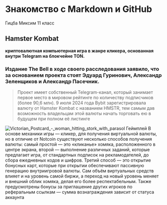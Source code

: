 # Знакомство с Markdown и GitHub
Гицба Миксим 11 класс
## Hamster Kombat 
**криптовалютная компьютерная игра в жанре кликера, основанная внутри Telegram на блокчейне TON.**
### Издание The Bell в ходе своего расследования заявило, что за основанием проекта стоят Эдуард Гуринович, Александр Зеленщиков и Александр Пасечник.
>Проект имеет собственный Telegram-канал, который занимает первое место в мировом рейтинге по количеству подписчиков (более 90,6 млн).
>9 июля 2024 года Bybit зарегистрировала валюту от Hamster Kombat с названием HMSTR, тем самым дав возможность владельцам этой валюты начать торговать ею в будущем при полном её листинге

![Victorian_Postcard_-_woman_hitting_stork_with_parasol](https://avatars.mds.yandex.net/i?id=2a000001922e7b99dcb2e2f26c05cb4f54c9-1529114-fast-images&n=13)
Геймплей
В основе механики игры — кликер, для получения виртуальной валюты, но в отличие от Notcoin существуют несколько способов получения валюты: самый простой — это «кликанье» хомяка, расположенного в центре экрана, второй — выполнение различных заданий, которые предлагает игра, от стандартных подписок на рекламодателей, до сбора ежедневных кодов и шифров. Третий способ — это открытие бонусных карт, которые при открытии обеспечивают пассивную генерацию внутриигровой валюты. Сам объём виртуальных средств влияет и на уровень самой биржи, а переход на новый уровень меняет и внешний облик хомяка, делая его более респектабельным. Также предусмотрены бонусы за приглашение других игроков по реферальным ссылкам — сумма вознаграждения зависит от статуса аккаунта
